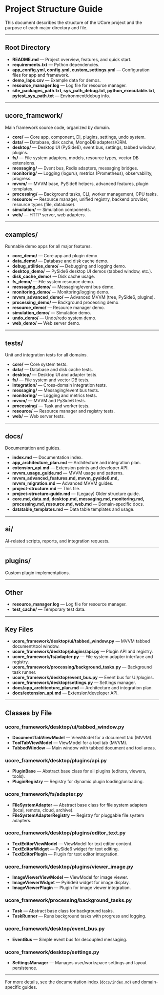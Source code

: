 # Project Structure Guide

This document describes the structure of the UCore project and the purpose of each major directory and file.

---

## Root Directory

- **README.md** — Project overview, features, and quick start.
- **requirements.txt** — Python dependencies.
- **app_config.yml, config.yml, custom_settings.yml** — Configuration files for app and framework.
- **demo_laps.csv** — Example data for demos.
- **resource_manager.log** — Log file for resource manager.
- **site_packages_path.txt, sys_path_debug.txt, python_executable.txt, pytest_sys_path.txt** — Environment/debug info.

---

## ucore_framework/

Main framework source code, organized by domain.

- **core/** — Core app, component, DI, plugins, settings, undo system.
- **data/** — Database, disk cache, MongoDB adapters/ORM.
- **desktop/** — Desktop UI (PySide6), event bus, settings, tabbed window, plugins.
- **fs/** — File system adapters, models, resource types, vector DB extensions.
- **messaging/** — Event bus, Redis adapters, messaging bridges.
- **monitoring/** — Logging (loguru), metrics (Prometheus), observability, progress.
- **mvvm/** — MVVM base, PySide6 helpers, advanced features, plugin templates.
- **processing/** — Background tasks, CLI, worker management, CPU tasks.
- **resource/** — Resource manager, unified registry, backend provider, resource types (file, database).
- **simulation/** — Simulation components.
- **web/** — HTTP server, web adapters.

---

## examples/

Runnable demo apps for all major features.

- **core_demo/** — Core app and plugin demo.
- **data_demo/** — Database and disk cache demo.
- **debug_utilities_demo/** — Debugging and logging demo.
- **desktop_demo/** — PySide6 desktop UI demos (tabbed window, etc.).
- **disk_cache_demo/** — Disk cache usage.
- **fs_demo/** — File system resource demo.
- **messaging_demo/** — Messaging/event bus demo.
- **monitoring_demo/** — Monitoring/logging demo.
- **mvvm_advanced_demo/** — Advanced MVVM (tree, PySide6, plugins).
- **processing_demo/** — Background processing demo.
- **resource_demo/** — Resource manager demo.
- **simulation_demo/** — Simulation demo.
- **undo_demo/** — Undo/redo system demo.
- **web_demo/** — Web server demo.

---

## tests/

Unit and integration tests for all domains.

- **core/** — Core system tests.
- **data/** — Database and disk cache tests.
- **desktop/** — Desktop UI and adapter tests.
- **fs/** — File system and vector DB tests.
- **integration/** — Cross-domain integration tests.
- **messaging/** — Messaging/event bus tests.
- **monitoring/** — Logging and metrics tests.
- **mvvm/** — MVVM and PySide6 tests.
- **processing/** — Task and worker tests.
- **resource/** — Resource manager and registry tests.
- **web/** — Web server tests.

---

## docs/

Documentation and guides.

- **index.md** — Documentation index.
- **app_architecture_plan.md** — Architecture and integration plan.
- **extension_api.md** — Extension points and developer API.
- **mvvm_usage_guide.md** — MVVM usage and patterns.
- **mvvm_advanced_features.md, mvvm_pyside6.md, mvvm_migration.md** — Advanced MVVM guides.
- **project-structure.md** — This file.
- **project-structure-guide.md** — (Legacy) Older structure guide.
- **core.md, data.md, desktop.md, messaging.md, monitoring.md, processing.md, resource.md, web.md** — Domain-specific docs.
- **datatable_templates.md** — Data table templates and usage.

---

## ai/

AI-related scripts, reports, and integration requests.

---

## plugins/

Custom plugin implementations.

---

## Other

- **resource_manager.log** — Log file for resource manager.
- **test_cache/** — Temporary test data.

---

## Key Files

- **ucore_framework/desktop/ui/tabbed_window.py** — MVVM tabbed document/tool window.
- **ucore_framework/desktop/plugins/api.py** — Plugin API and registry.
- **ucore_framework/fs/adapter.py** — File system adapter interface and registry.
- **ucore_framework/processing/background_tasks.py** — Background task runner.
- **ucore_framework/desktop/event_bus.py** — Event bus for UI/plugins.
- **ucore_framework/desktop/settings.py** — Settings manager.
- **docs/app_architecture_plan.md** — Architecture and integration plan.
- **docs/extension_api.md** — Extension/developer API.

---

## Classes by File

### ucore_framework/desktop/ui/tabbed_window.py

- **DocumentTabViewModel** — ViewModel for a document tab (MVVM).
- **ToolTabViewModel** — ViewModel for a tool tab (MVVM).
- **TabbedWindow** — Main window with tabbed document and tool areas.

### ucore_framework/desktop/plugins/api.py

- **PluginBase** — Abstract base class for all plugins (editors, viewers, tools).
- **PluginRegistry** — Registry for dynamic plugin loading/unloading.

### ucore_framework/fs/adapter.py

- **FileSystemAdapter** — Abstract base class for file system adapters (local, remote, cloud, archive).
- **FileSystemAdapterRegistry** — Registry for pluggable file system adapters.

### ucore_framework/desktop/plugins/editor_text.py

- **TextEditorViewModel** — ViewModel for text editor content.
- **TextEditorWidget** — PySide6 widget for text editing.
- **TextEditorPlugin** — Plugin for text editor integration.

### ucore_framework/desktop/plugins/viewer_image.py

- **ImageViewerViewModel** — ViewModel for image viewer.
- **ImageViewerWidget** — PySide6 widget for image display.
- **ImageViewerPlugin** — Plugin for image viewer integration.

### ucore_framework/processing/background_tasks.py

- **Task** — Abstract base class for background tasks.
- **TaskRunner** — Runs background tasks with progress and logging.

### ucore_framework/desktop/event_bus.py

- **EventBus** — Simple event bus for decoupled messaging.

### ucore_framework/desktop/settings.py

- **SettingsManager** — Manages user/workspace settings and layout persistence.

---

For more details, see the documentation index (`docs/index.md`) and domain-specific guides.
